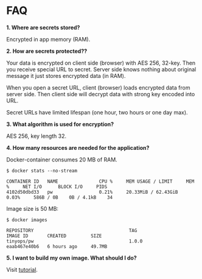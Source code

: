 # FAQ

**1. Where are secrets stored?**

Encrypted in app memory (RAM).

**2. How are secrets protected??**

Your data is encrypted on client side (browser) with AES 256, 32-key. Then you receive special URL to secret. 
Server side knows nothing about original message it just stores encrypted data (in RAM).

When you open a secret URL, client (browser) loads encrypted data from server side. Then client side will decrypt
data with strong key encoded into URL.

Secret URLs have limited lifespan (one hour, two hours or one day max).

**3. What algorithm is used for encryption?**

AES 256, key length 32.

**4. How many resources are needed for the application?**

Docker-container consumes 20 MB of RAM.

```shell
$ docker stats --no-stream

CONTAINER ID   NAME               CPU %     MEM USAGE / LIMIT     MEM %     NET I/O      BLOCK I/O     PIDS
4102d50dbd33   pw                 0.21%     20.33MiB / 62.43GiB   0.03%     586B / 0B    0B / 4.1kB    34
```

Image size is 50 MB:

```shell
$ docker images

REPOSITORY                                   TAG                    IMAGE ID       CREATED         SIZE
tinyops/pw                                   1.0.0                  eaab467e40b6   6 hours ago     49.7MB
```

**5. I want to build my own image. What should I do?**

Visit [tutorial](../BUILD.md).
